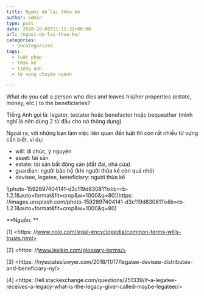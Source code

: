 ```yaml
---
title: Người để lại thừa kế
author: admin
type: post
date: 2020-10-09T11:11:31+00:00
url: /nguoi-de-lai-thua-ke/
categories:
  - Uncategorized
tags:
  - luật pháp
  - thừa kế
  - tiếng anh
  - từ vựng chuyên ngành

---
```

What do you call a person who dies and leaves his/her properties (estate, money, etc.) to the beneficiaries?

Tiếng Anh gọi là: legator, testator hoặc benefactor hoặc bequeather (mình nghĩ là nên dùng 2 từ đầu cho nó thông dụng)

Ngoài ra, với những bạn làm việc liên quan đến luật thì còn rất nhiều từ vựng cần biết, ví dụ:

  * will: di chúc, ý nguyện
  * asset: tài sản
  * estate: tài sản bất động sản (đất đai, nhà cửa)
  * guardian: người bảo hộ (khi người thừa kế còn quá nhỏ)
  * devisee, legatee, beneficiary: người thừa kế


![photo-1592897404141-d3c119d83081?ixlib=rb-1.2.1&auto=format&fit=crop&w=1000&q=80](https: //images.unsplash.com/photo-1592897404141-d3c119d83081?ixlib=rb-1.2.1&auto=format&fit=crop&w=1000&q=80)




**Nguồn: **

[1] <https: //www.nolo.com/legal-encyclopedia/common-terms-wills-trusts.html>

[2] <https: //www.lexikin.com/glossary-terms/>

[3] <https: //nyestateslawyer.com/2018/11/17/legatee-devisee-distributee-and-beneficiary-ny/>

[4] <https: //ell.stackexchange.com/questions/251339/if-a-legatee-receives-a-legacy-what-is-the-legacy-giver-called-maybe-legateer/>
